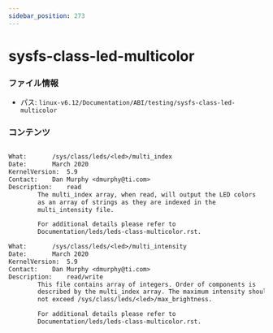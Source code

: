 ```yaml
---
sidebar_position: 273
---
```

# sysfs-class-led-multicolor

### ファイル情報

- パス: `linux-v6.12/Documentation/ABI/testing/sysfs-class-led-multicolor`

### コンテンツ

```txt

What:		/sys/class/leds/<led>/multi_index
Date:		March 2020
KernelVersion:	5.9
Contact:	Dan Murphy <dmurphy@ti.com>
Description:	read
		The multi_index array, when read, will output the LED colors
		as an array of strings as they are indexed in the
		multi_intensity file.

		For additional details please refer to
		Documentation/leds/leds-class-multicolor.rst.

What:		/sys/class/leds/<led>/multi_intensity
Date:		March 2020
KernelVersion:	5.9
Contact:	Dan Murphy <dmurphy@ti.com>
Description:	read/write
		This file contains array of integers. Order of components is
		described by the multi_index array. The maximum intensity should
		not exceed /sys/class/leds/<led>/max_brightness.

		For additional details please refer to
		Documentation/leds/leds-class-multicolor.rst.

```
